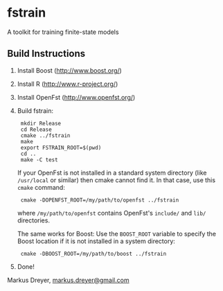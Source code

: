 fstrain
=======

A toolkit for training finite-state models

Build Instructions
------------------

1. Install Boost (http://www.boost.org/)

2. Install R (http://www.r-project.org/)

3. Install OpenFst (http://www.openfst.org/)

4. Build fstrain:

        mkdir Release
        cd Release
        cmake ../fstrain
        make
        export FSTRAIN_ROOT=$(pwd)
        cd ..
        make -C test

    If your OpenFst is not installed in a standard system directory
    (like `/usr/local` or similar) then cmake cannot find it. In that
    case, use this `cmake` command:

        cmake -DOPENFST_ROOT=/my/path/to/openfst ../fstrain
    
    where `/my/path/to/openfst` contains OpenFst's `include/` and
    `lib/` directories.

    The same works for Boost: Use the `BOOST_ROOT` variable to specify
    the Boost location if it is not installed in a system directory:

        cmake -DBOOST_ROOT=/my/path/to/boost ../fstrain
    
5. Done!

Markus Dreyer, markus.dreyer@gmail.com
